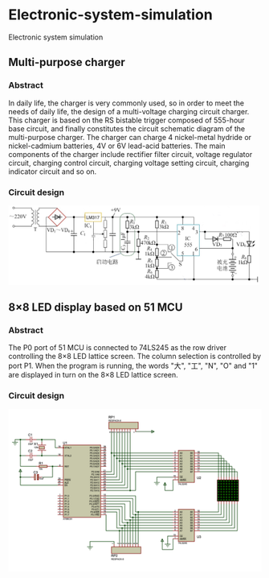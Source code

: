 # Electronic-system-simulation
Electronic system simulation 

## Multi-purpose charger
### Abstract
 In daily life, the charger is very commonly used, so in order to meet the needs of daily life, the design of a multi-voltage charging circuit charger. This charger is based on the RS bistable trigger composed of 555-hour base circuit, and finally constitutes the circuit schematic diagram of the multi-purpose charger. The charger can charge 4 nickel-metal hydride or nickel-cadmium batteries, 4V or 6V lead-acid batteries. The main components of the charger include rectifier filter circuit, voltage regulator circuit, charging control circuit, charging voltage setting circuit, charging indicator circuit and so on.
 
### Circuit design
<img src="https://github.com/yangtiming/Electronic-system-simulation/blob/master/images/pic%201.png" width="500px">


## 8×8 LED display based on 51 MCU
### Abstract
 The P0 port of 51 MCU is connected to 74LS245 as the row driver controlling the 8×8 LED lattice screen. The column selection is controlled by port P1. When the program is running, the words "大", "工", "N", "O" and "1" are displayed in turn on the 8×8 LED lattice screen.

### Circuit design
<img src="https://github.com/yangtiming/Electronic-system-simulation/blob/master/images/pic3.png" width="650px">
